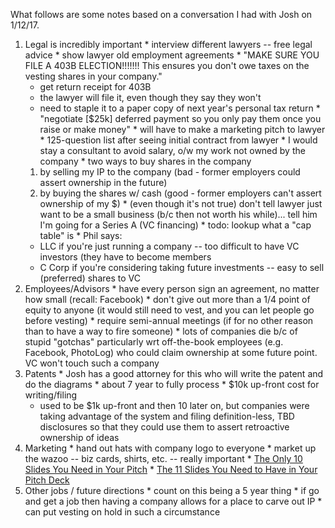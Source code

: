 What follows are some notes based on a conversation I had with Josh on 1/12/17.

  1. Legal is incredibly important
    * interview different lawyers -- free legal advice
    * show lawyer old employment agreements
    * "MAKE SURE YOU FILE A 403B ELECTION!!!!!!!  This ensures you don't owe taxes on the vesting shares in your company."
      * get return receipt for 403B
      * the lawyer will file it, even though they say they won't
      * need to staple it to a paper copy of next year's personal tax return
    * "negotiate [$25k] deferred payment so you only pay them once you raise or make money"
    * will have to make a marketing pitch to lawyer
    * 125-question list after seeing initial contract from lawyer
    * I would stay a consultant to avoid salary, o/w my work not owned by the company
    * two ways to buy shares in the company
      1. by selling my IP to the company (bad - former employers could assert ownership in the future)
      2. by buying the shares w/ cash (good - former employers can't assert ownership of my $)
    * (even though it's not true) don't tell lawyer just want to be a small business (b/c then not worth his while)... tell him I'm going for a Series A (VC financing)
    * todo: lookup what a "cap table" is
    * Phil says:
      * LLC if you're just running a company -- too difficult to have VC investors (they have to become members
      * C Corp if you're considering taking future investments -- easy to sell (preferred) shares to VC
  2. Employees/Advisors
    * have every person sign an agreement, no matter how small (recall: Facebook)
    * don't give out more than a 1/4 point of equity to anyone (it would still need to vest, and you can let people go before vesting)
    * require semi-annual meetings (if for no other reason than to have a way to fire someone)
    * lots of companies die b/c of stupid "gotchas" particularly wrt off-the-book employees (e.g. Facebook, PhotoLog) who could claim ownership at some future point.  VC won't touch such a company
  3. Patents
    * Josh has a good attorney for this who will write the patent and do the diagrams
    * about 7 year to fully process
    * $10k up-front cost for writing/filing
      * used to be $1k up-front and then 10 later on, but companies were taking advantage of the system and filing definition-less, TBD disclosures so that they could use them to assert retroactive ownership of ideas
  4. Marketing
    * hand out hats with company logo to everyone
    * market up the wazoo -- biz cards, shirts, etc. -- really important
    * [The Only 10 Slides You Need in Your Pitch](http://guykawasaki.com/the-only-10-slides-you-need-in-your-pitch/)
    * [The 11 Slides You Need to Have in Your Pitch Deck](http://articles.bplans.com/what-to-include-in-your-pitch-deck/)
  5. Other jobs / future directions
    * count on this being a 5 year thing
    * if go and get a job then having a company allows for a place to carve out IP
    * can put vesting on hold in such a circumstance